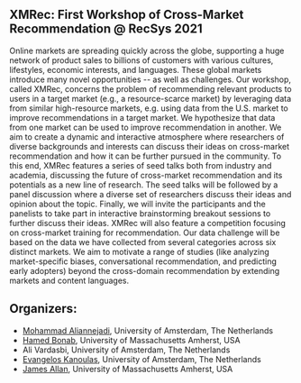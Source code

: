 ## XMRec: First Workshop of Cross-Market Recommendation @ RecSys 2021

Online markets are spreading quickly across the globe, supporting a huge network of product sales to billions of customers with various cultures, lifestyles, economic interests, and languages. These global markets introduce many novel opportunities -- as well as challenges. Our workshop, called XMRec, concerns the problem of recommending relevant products to users in a target market (e.g., a resource-scarce market) by leveraging data from similar high-resource markets, e.g. using data from the U.S. market to improve recommendations in a target market. We hypothesize that data from one market can be used to improve recommendation in another.
We aim to create a dynamic and interactive atmosphere where researchers of diverse backgrounds and interests can discuss their ideas on cross-market recommendation and how it can be further pursued in the community. 
To this end, XMRec features a series of seed talks both from industry and academia, discussing the future of cross-market recommendation and its potentials as a new line of research. The seed talks will be followed by a panel discussion where a diverse set of researchers discuss their ideas and opinion about the topic. Finally, we will invite the participants and the panelists to take part in interactive brainstorming breakout sessions to further discuss their ideas. XMRec will also feature a competition focusing on cross-market training for recommendation. Our data challenge will be based on the data we have collected from several categories across six distinct markets. 
We aim to motivate a range of studies (like analyzing market-specific biases, conversational recommendation, and predicting early adopters)  beyond the cross-domain recommendation by extending markets and content languages.

## Organizers:
 - [Mohammad Aliannejadi](http://aliannejadi.com), University of Amsterdam, The Netherlands
 - [Hamed Bonab](https://people.cs.umass.edu/~bonab/), University of Massachusetts Amherst, USA
 - Ali Vardasbi, University of Amsterdam, The Netherlands
 - [Evangelos Kanoulas](https://staff.fnwi.uva.nl/e.kanoulas/), University of Amsterdam, The Netherlands
 - [James Allan](http://ciir.cs.umass.edu/~allan/), University of Massachusetts Amherst, USA
